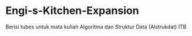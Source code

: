 # Engi-s-Kitchen-Expansion
Berisi tubes untuk mata kuliah Algoritma dan Struktur Data (Alstrukdat) ITB
